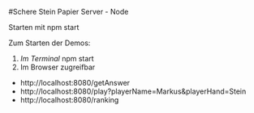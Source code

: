 #Schere Stein Papier Server - Node

Starten mit npm start

Zum Starten der Demos:
1. *Im Terminal* npm start
2. Im Browser zugreifbar
- http://localhost:8080/getAnswer
- http://localhost:8080/play?playerName=Markus&playerHand=Stein
- http://localhost:8080/ranking
